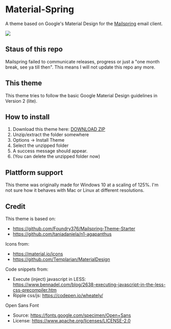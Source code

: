 # Material-Spring

A theme based on Google's Material Design for the [Mailspring](http://www.getmailspring.com/) email client.

<img src="https://raw.githubusercontent.com/LightSnowDev/Material-Spring/master/screenshot/wallpaper_screenshot.jpg" />

## Staus of this repo
Mailspring failed to communicate releases, progress or just a "one month break, see ya till then". This means I will not update this repo any more.

## This theme

This theme tries to follow the basic Google Material Design guidelines in Version 2 (lite).

## How to install

1. Download this theme here: [DOWNLOAD ZIP](https://codeload.github.com/LightSnowDev/Material-Spring/zip/master)
2. Unzip/extract the folder somewhere
3. Options -> Install Theme
4. Select the unzipped folder
5. A success message should appear.
6. (You can delete the unzipped folder now)

## Plattform support

This theme was originally made for Windows 10 at a scaling of 125%. I'm not sure how it behaves with Mac or Linux at different resolutions.

## Credit

This theme is based on:

- https://github.com/Foundry376/Mailspring-Theme-Starter
- https://github.com/taniadaniela/n1-agapanthus

Icons from:

- https://material.io/icons
- https://github.com/Templarian/MaterialDesign

Code snippets from:

- Execute (inject) javascript in LESS: https://www.bennadel.com/blog/2638-executing-javascript-in-the-less-css-precompiler.htm
- Ripple css/js: https://codepen.io/wheately/

Open Sans Font

- Source: https://fonts.google.com/specimen/Open+Sans
- License: https://www.apache.org/licenses/LICENSE-2.0
